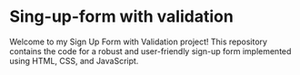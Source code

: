 # Sing-up-form with validation
 Welcome to my Sign Up Form with Validation project! This repository contains the code for a robust and user-friendly sign-up form implemented using HTML, CSS, and JavaScript.
